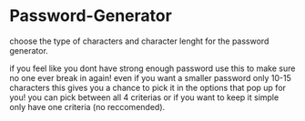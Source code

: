 # Password-Generator

choose the type of characters and character lenght for the password generator.

if you feel like you dont have strong enough password use this to make sure no one ever break in again!
even if you want a smaller password only 10-15 characters this gives you a chance to pick it in the options that pop up for you!
you can pick between all 4 criterias or if you want to keep it simple only have one criteria (no reccomended). 
